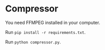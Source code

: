 # Compressor

You need FFMPEG installed in your computer. 

Run `pip install -r requirements.txt`. 

Run `python compressor.py`.